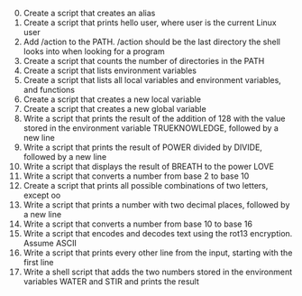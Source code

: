 0) Create a script that creates an alias
1) Create a script that prints hello user, where user is the current Linux user
2) Add /action to the PATH. /action should be the last directory the shell looks into when looking for a program
3) Create a script that counts the number of directories in the PATH
4) Create a script that lists environment variables
5) Create a script that lists all local variables and environment variables, and functions
6) Create a script that creates a new local variable
7) Create a script that creates a new global variable
8) Write a script that prints the result of the addition of 128 with the value stored in the environment variable TRUEKNOWLEDGE, followed by a new line
9) Write a script that prints the result of POWER divided by DIVIDE, followed by a new line
10) Write a script that displays the result of BREATH to the power LOVE
11) Write a script that converts a number from base 2 to base 10
12) Create a script that prints all possible combinations of two letters, except oo
13) Write a script that prints a number with two decimal places, followed by a new line
14) Write a script that converts a number from base 10 to base 16
15) Write a script that encodes and decodes text using the rot13 encryption. Assume ASCII
16) Write a script that prints every other line from the input, starting with the first line
17) Write a shell script that adds the two numbers stored in the environment variables WATER and STIR and prints the result
